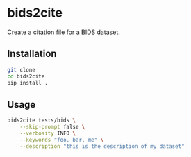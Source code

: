 # bids2cite

Create a citation file for a BIDS dataset.

## Installation

```bash
git clone
cd bids2cite
pip install .
```

## Usage

```bash
bids2cite tests/bids \
    --skip-prompt false \
    --verbosity INFO \
    --keywords "foo, bar, me" \
    --description "this is the description of my dataset"
```
